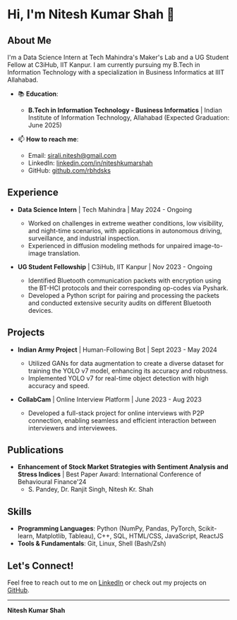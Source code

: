 # Hi, I'm Nitesh Kumar Shah 👋

## About Me

I'm a Data Science Intern at Tech Mahindra's Maker's Lab and a UG Student Fellow at C3iHub, IIT Kanpur. I am currently pursuing my B.Tech in Information Technology with a specialization in Business Informatics at IIIT Allahabad.

- 📚 **Education**: 
  - **B.Tech in Information Technology - Business Informatics** | Indian Institute of Information Technology, Allahabad (Expected Graduation: June 2025)

- 📫 **How to reach me**:
  - Email: [sirali.nitesh@gmail.com](mailto:sirali.nitesh@gmail.com)
  - LinkedIn: [linkedin.com/in/niteshkumarshah](https://linkedin.com/in/niteshkumarshah/)
  - GitHub: [github.com/rbhdsks](https://github.com/rbhdsks)

## Experience

- **Data Science Intern** | Tech Mahindra | May 2024 - Ongoing
  - Worked on challenges in extreme weather conditions, low visibility, and night-time scenarios, with applications in autonomous driving, surveillance, and industrial inspection.
  - Experienced in diffusion modeling methods for unpaired image-to-image translation.

- **UG Student Fellowship** | C3iHub, IIT Kanpur | Nov 2023 - Ongoing
  - Identified Bluetooth communication packets with encryption using the BT-HCI protocols and their corresponding op-codes via Pyshark.
  - Developed a Python script for pairing and processing the packets and conducted extensive security audits on different Bluetooth devices.

## Projects

- **Indian Army Project** | Human-Following Bot | Sept 2023 - May 2024
  - Utilized GANs for data augmentation to create a diverse dataset for training the YOLO v7 model, enhancing its accuracy and robustness.
  - Implemented YOLO v7 for real-time object detection with high accuracy and speed.

- **CollabCam** | Online Interview Platform | June 2023 - Aug 2023
  - Developed a full-stack project for online interviews with P2P connection, enabling seamless and efficient interaction between interviewers and interviewees.

## Publications

- **Enhancement of Stock Market Strategies with Sentiment Analysis and Stress Indices** | Best Paper Award: International Conference of Behavioural Finance'24
  - S. Pandey, Dr. Ranjit Singh, Nitesh Kr. Shah

## Skills

- **Programming Languages**: Python (NumPy, Pandas, PyTorch, Scikit-learn, Matplotlib, Tableau), C++, SQL, HTML/CSS, JavaScript, ReactJS
- **Tools & Fundamentals**: Git, Linux, Shell (Bash/Zsh)

## Let's Connect!

Feel free to reach out to me on [LinkedIn](https://linkedin.com/in/niteshkumarshah/) or check out my projects on [GitHub](https://github.com/rbhdsks).

---

**Nitesh Kumar Shah**
